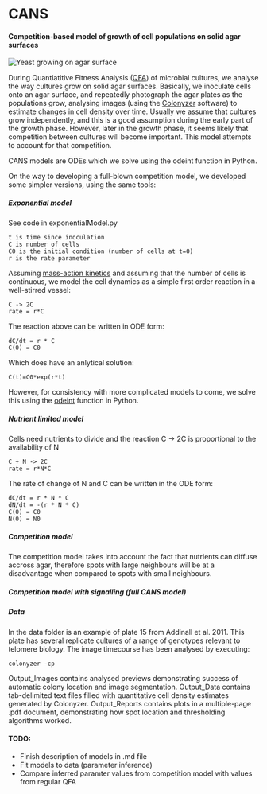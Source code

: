# CANS
#### Competition-based model of growth of cell populations on solid agar surfaces

![Yeast growing on agar surface](http://farm6.staticflickr.com/5310/5658435523_c2e43729f1_b.jpg "Yeast on agar")

During Quantiatitive Fitness Analysis ([QFA](http://research.ncl.ac.uk/qfa/)) of microbial cultures, we analyse the way cultures grow on solid agar surfaces.  Basically, we inoculate cells onto an agar surface, and repeatedly photograph the agar plates as the populations grow, analysing images (using the [Colonyzer](http://research.ncl.ac.uk/colonyzer/) software) to estimate changes in cell density over time.  Usually we assume that cultures grow independently, and this is a good assumption during the early part of the growth phase.  However, later in the growth phase, it seems likely that competition between cultures will become important.  This model attempts to account for that competition.

CANS models are ODEs which we solve using the odeint function in Python.

On the way to developing a full-blown competition model, we developed some simpler versions, using the same tools:

##### Exponential model

See code in exponentialModel.py

    t is time since inoculation
    C is number of cells
    C0 is the initial condition (number of cells at t=0)
    r is the rate parameter

Assuming [mass-action kinetics](https://en.wikipedia.org/wiki/Law_of_mass_action) and assuming that the number of cells is continuous, we model the cell dynamics as a simple first order reaction in a well-stirred vessel:

    C -> 2C
    rate = r*C

The reaction above can be written in ODE form:

    dC/dt = r * C
    C(0) = C0

Which does have an anlytical solution:

    C(t)=C0*exp(r*t)
    
However, for consistency with more complicated models to come, we solve this using the [odeint](http://docs.scipy.org/doc/scipy/reference/generated/scipy.integrate.odeint.html) function in Python.
##### Nutrient limited model

Cells need nutrients to divide and the reaction C -> 2C is proportional to the availability of N

    C + N -> 2C
    rate = r*N*C

The rate of change of N and C can be written in the ODE form:

    dC/dt = r * N * C
    dN/dt = -(r * N * C)
    C(0) = C0
    N(0) = N0

##### Competition model

The competition model takes into account the fact that nutrients can diffuse accross agar, therefore spots with large neighbours will be at a disadvantage when compared to spots with small neighbours. 

##### Competition model with signalling (full CANS model)


##### Data

In the data folder is an example of plate 15 from Addinall et al. 2011.  This plate has several replicate cultures of a range of genotypes relevant to telomere biology.  The image timecourse has been analysed by executing:

	colonyzer -cp
	
Output_Images contains analysed previews demonstrating success of automatic colony location and image segmentation.  Output_Data contains tab-delimited text files filled with quantitative cell density estimates generated by Colonyzer.  Output_Reports contains plots in a multiple-page .pdf document, demonstrating how spot location and thresholding algorithms worked.

#### TODO:
* Finish description of models in .md file
* Fit models to data (parameter inference) 
* Compare inferred paramter values from competition model with values from regular QFA








